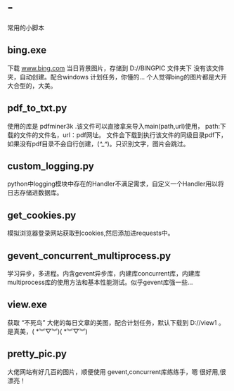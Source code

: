 # -
常用的小脚本

## bing.exe
 下载 www.bing.com 当日背景图片，存储到 D://BINGPIC 文件夹下 没有该文件夹，自动创建。配合windows 计划任务，你懂的... 个人觉得bing的图片都是大开大合型的，大美。

## pdf_to_txt.py
  使用的库是 pdfminer3k .该文件可以直接拿来导入main(path,url)使用， path:下载的文件的文件名，url：pdf网址。  文件会下载到执行该文件的同级目录pdf下，如果没有pdf目录不会自行创建，(*^_^*)。只识别文字，图片会跳过。
  
## custom_logging.py
  python中logging模块中存在的Handler不满足需求，自定义一个Handler用以将日志存储进数据库。
  
## get_cookies.py
  模拟浏览器登录网站获取到cookies,然后添加进requests中。

## gevent_concurrent_multiprocess.py
  学习异步，多进程。内含gevent异步库，内建库concurrent库，内建库multiprocess库的使用方法和基本性能测试。似乎gevent库强一些...
  
## view.exe
   获取 “不死鸟” 大佬的每日文章的美图，配合计划任务，默认下载到 D://view1 。是真美，( *︾▽︾)( *︾▽︾)

## pretty_pic.py
  大佬网站有好几百的图片，顺便使用 gevent,concurrent库练练手，嗯 很好用,很漂亮！
